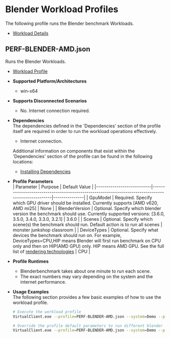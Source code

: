 # Blender Workload Profiles
The following profile runs the Blender benchmark Workloads.

* [Workload Details](./blender.md)  

## PERF-BLENDER-AMD.json
Runs the Blender Workloads.

* [Workload Profile](https://github.com/microsoft/VirtualClient/blob/main/src/VirtualClient/VirtualClient.Main/profiles/PERF-BLENDER-AMD.json) 

* **Supported Platform/Architectures**
  * win-x64

* **Supports Disconnected Scenarios**  
  * No. Internet connection required.

* **Dependencies**  
  The dependencies defined in the 'Dependencies' section of the profile itself are required in order to run the workload operations effectively.
  * Internet connection.

  Additional information on components that exist within the 'Dependencies' section of the profile can be found in the following locations:
  * [Installing Dependencies](https://microsoft.github.io/VirtualClient/docs/category/dependencies/)

* **Profile Parameters**  
  | Parameter                 | Purpose                                                                                           | Default Value |
  |---------------------------|---------------------------------------------------------------------------------------------------|---------------|
  | GpuModel                  | Required. Specify which GPU driver should be installed. Currently supports [AMD v620, AMD mi25]   | None          |
  | BlenderVersion            | Optional. Specify which blender version the benchmark should use. Currently supported versions: [3.6.0, 3.5.0, 3.4.0, 3.3.0, 3.2.1]  | 3.6.0         |
  | Scenes                    | Optional. Specify which scene(s) the benchmark should run. Default action is to run all scenes    | monster junkshop classroom |
  | DeviceTypes               | Optional. Specify what devices the benchmark should run on. For example, DeviceTypes=CPU,HIP means Blender will first run benchmark on CPU only and then on HIP(AMD GPU) only. HIP means AMD GPU. See the full list of [rendering technologies](https://docs.blender.org/manual/en/latest/render/cycles/gpu_rendering.html)        | CPU |



* **Profile Runtimes**  
  * Blenderbenchmark takes about one minute to run each scene. 
  * The exact numbers may vary depending on the system and the internet performance. 

* **Usage Examples**  
  The following section provides a few basic examples of how to use the workload profile.

  ``` bash
  # Execute the workload profile
  VirtualClient.exe --profile=PERF-BLENDER-AMD.json --system=Demo --packageStore="{BlobConnectionString|SAS Uri}" --pm="GpuModel=v620"

  # Override the profile default parameters to run different blender version
  VirtualClient.exe --profile=PERF-BLENDER-AMD.json --system=Demo --packageStore="{BlobConnectionString|SAS Uri}" --pm="GpuModel=v620,,,BlenderVersion=3.5.0"
  ```